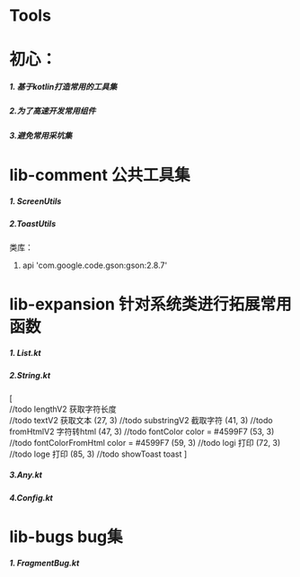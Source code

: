 # Tools
# 初心：
##### 1. 基于kotlin打造常用的工具集
##### 2.为了高速开发常用组件
##### 3.避免常用采坑集

# lib-comment 公共工具集
##### 1. ScreenUtils
##### 2.ToastUtils
类库：
1. api 'com.google.code.gson:gson:2.8.7'

# lib-expansion 针对系统类进行拓展常用函数
##### 1. List.kt
##### 2.String.kt
[
    <br>//todo lengthV2 获取字符长度
    <br> //todo textV2 获取文本
    (27, 3) //todo substringV2 截取字符
    (41, 3) //todo fromHtmlV2 字符转html
    (47, 3) //todo fontColor color = #4599F7
    (53, 3) //todo fontColorFromHtml color = #4599F7
    (59, 3) //todo logi 打印
    (72, 3) //todo loge 打印
    (85, 3) //todo showToast toast
]
##### 3.Any.kt
##### 4.Config.kt


# lib-bugs bug集
##### 1. FragmentBug.kt

